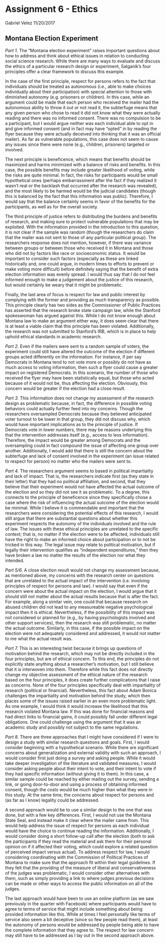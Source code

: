 Assignment 6 - Ethics
================
Gabriel Velez
11/20/2017

Montana Election Experiment
---------------------------

*Part 1.* The “Montana election experiment” raises important questions about how to address and think about ethical issues in relation to conducting social science research. While there are many ways to evaluate and discuss the ethics of a particular research design or experiment, Salganik’s four principles offer a clear framework to discuss this example.

In the case of the first principle, respect for persons refers to the fact that individuals should be treated as autonomous (i.e., able to make choices individually about their participation) with special attention to those with diminished autonomy (e.g. prisoners or children). In this case, while an argument could be made that each person who received the mailer had the autonomous ability to throw it out or not read it, the subterfuge means that any given person who chose to read it did not know what they were actually reading and there was no informed consent. There was no compulsion to be a participant, but I would argue neither was each individual able to opt in and give informed consent (and in fact may have “opted” in by reading the flyer because they were actually deceived into thinking that it was an official mailer). As far as vulnerable populations, this case does not seem to cause any issues since there were none (e.g., children, prisoners) targeted or involved.

The next principle is beneficence, which means that benefits should be maximized and harms minimized with a balance of risks and benefits. In this case, the possible benefits may include greater likelihood of voting, while the risks are quite minimal. In fact, the risks for participants would be small hypothetical ones (perhaps embarrassment after the fact if they realized it wasn’t real or the backlash that occurred after the research was revealed), and the most likely to be harmed would be the judicial candidates (though this is balanced by the fact that this information was public). Therefore, I would say that the balance certainly seems in favor of the benefits for the participants, as well as for the overall society.

The third principle of justice refers to distributing the burdens and benefits of research, and making sure to protect vulnerable populations that may be exploited. With the information provided in the introduction to this question, it is not clear if the sample was random (though the researchers do claim that the mailer was not sent to those of any particular political group). The researchers response does not mention, however, if there was variance between groups or between those who received it in Montana and those who did not by factors like race or socioeconomic status. It would be important to consider such factors (especially as these are linked historically and, one could argue, in modern times to efforts to prevent or make voting more difficult) before definitely saying that the benefit of extra election information was evenly spread. I would thus say that I do not feel informed enough to make a judgement about the justice of this research, but would certainly be weary that it might be problematic.

Finally, the last area of focus is respect for law and public interest by complying with the former and providing as much transparency as possible. This principle clearly has two sides as the Commissioner of Public Practices has asserted that the research broke state campaign law, while the Stanford spokeswoman has argued against this. While I do not know enough about Montana law to make an argument either way, it does seem clear that there is at least a viable claim that this principle has been violated. Additionally, the research was not submitted to Stanford’s IRB, which is in place to help uphold ethical standards in academic research.

*Part 2.* Even if the mailers were sent to a random sample of voters, the experiment could still have altered the outcome of the election if different groups acted differently on the information. For instance, if per say Democrats in Montana tend to not vote more or possibly do not have as much access to voting information, then such a flyer could cause a greater impact on registered Democrats. In this scenario, the number of those who received the flyer may have been statistically equal, but those who acted because of it would not be, thus affecting the election. Obviously, this concern would be greater if the election had a close result.

*Part 3.* This information does not change my assessment of the research design as problematic because, in fact, the difference in possible voting behaviors could actually further feed into my concerns. Though the researchers oversampled Democrats because they believed anticipated voter turnout to be lower in that group, they did not discuss why, which would have important implications as to the principle of justice. If Democrats vote in lower numbers, there may be reasons underlying this that the intervention addresses itself (e.g., access to less information). Therefore, the impact would be greater among Democrats and the oversampling could in fact compound the issue of affecting one group over another. Additionally, I would add that there is still the concern about the subterfuge and lack of consent involved in the experiment (an issue related to respect for person) no matter who the mailers were sent to.

*Part 4.* The researchers argument seems to based in political impartiality and lack of impact. That is, the researchers indicate first (as they state in their letter) that they had no political affiliation, and second, that they believe that their experiment would not have affected the actual outcome of the election and so they did not see it as problematic. To a degree, this connects to the principle of beneficence since they specifically chose a case where the risk of influencing the actual outcome of the election would be minimal. While I believe it is commendable and important that the researchers were considering the potential effects of this research, I would still argue that there are substantial questions about whether this experiment respects the autonomy of the individuals involved and the rule of law. The issues with these ethical principles are unrelated to the specific context; that is, no matter if the election were to be affected, individuals still have the right to make an informed choice about participation or to not be tricked in this way. The legal issue may relate to political motivation, but if legally their intervention qualifies as “independent expenditures,” then they have broken a law no matter the results of the election nor what they intended.

*Part 5/6.* A close election result would not change my assessment because, as mentioned above, my concerns with the research center on questions that are unrelated to the actual impact of the intervention (i.e. involving principles of respect for persons and law). I would say that even if the concern were about the actual impact on the election, I would argue that it should still not matter about the actual results because that is after the fact. For example, along a similar vein, one could that because research on abused children did not lead to any measureable negative psychological impact then it is ethical. Nevertheless, if the possibility of this impact was not considered or planned for (e.g., by having psychologists involved and other support services), then the research was still problematic, no matter the actual outcome. Similarly, in this case, if the possible impact on the election were not adequately considered and addressed, it would not matter to me what the actual result was.

*Part 7.* This is an interesting twist because it brings up questions of motivation behind the research, which may not be directly included in the four principles, but are of ethical concern. To this end, the principles do not explicitly state anything about a researcher’s motivation, but I still believe that it is interwoven into them. Therefore while this fact does not directly change my objective assessment of the ethical nature of the research based on the four principles, it does create further complications that I raise as concerns. None of the four principles specifically deal with impartiality of research (political or financial). Nevertheless, this fact about Adam Bonica challenges the impartiality and motivation behind the study, which then places some of the issues raised earlier in an even more problematic light. As one example, I would think it would increase the likelihood that this research violated Montana law. If this was done for financial reasons and had direct links to financial gains, it could possibly fall under different legal obligations. One could challenge using the argument that it was an academic study and possibly not subject to the same regulations.

*Part 8.* There are three approaches that I might have considered if I were to design a study with similar research questions and goals. First, I would consider beginning with a hypothetical scenario. While there are significant concerns about generalization and external validity with such an approach, I would consider first just doing a survey and asking people. While it would take deeper investigation of the literature and validated measures, I would consider asking people about their intent to vote, and their intent to vote if they had specific information (without giving it to them). In this case, a similar sample could be reached by either mailing out the survey, sending a link, or going door-to-door and using a process of obtaining informed consent, though the costs would be much higher than what they were in this study. At the same time, the concerns about respect for persons and (as far as I know) legality could be addressed.

A second approach would be to use a similar design to the one that was done, but with a few key differences. First, I would not use the Montana State Seal, and instead make it clear where the mailer came from. This would help address the issue of respect for persons as each individual would have the choice to continue reading the information. Additionally, I would consider doing a short follow-up call after the election (both to ask the participants if they read the material and ask them for their personal opinion on if it affected their voting, which could explore a related question of perceived impact versus actual). To address respect for law, I would considering coordinating with the Commission of Political Practices of Montana to make sure that the approach fit within their legal guidelines. If they felt that the providing of the measure of liberal and conservativeness of the judges was problematic, I would consider other alternatives with them, such as simply providing a link to where judges previous decisions can be made or other ways to access the public information on all of the judges.

The last approach would have been to use an online platform (as we saw previously in the quarter with Facebook) where participants would have to agree to terms of service that might include something about being provided information like this. While at times I feel personally like terms of service also seem a bit deceptive (since so few people read them), at least the autonomy of persons would be addressed by people being able to have the complete information that they agree to. The respect for law concern may still have to be addressed as I lay out in the second approach above.
